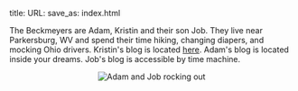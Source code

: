 title: 
URL:
save_as: index.html

The Beckmeyers are Adam, Kristin and their son Job. They live near Parkersburg,
WV and spend their time hiking, changing diapers, and mocking Ohio drivers.
Kristin's blog is located [here](http://psalm63.thebeckmeyers.xyz "Psalm 63
Housewife"). Adam's blog is located inside your dreams. Job's blog is accessible
by time machine.

<p style="text-align:center;"><img src="{filename}/images/my_family.jpg" alt="Adam and Job rocking out"></p>
